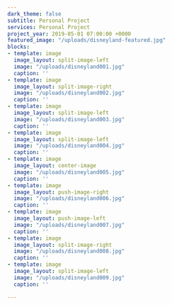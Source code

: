 ```yaml
---
dark_theme: false
subtitle: Personal Project
services: Personal Project
project_year: 2019-05-01 07:00:00 +0000
featured_image: "/uploads/disneyland-featured.jpg"
blocks:
- template: image
  image_layout: split-image-left
  image: "/uploads/disneyland001.jpg"
  caption: ''
- template: image
  image_layout: split-image-right
  image: "/uploads/disneyland002.jpg"
  caption: ''
- template: image
  image_layout: split-image-left
  image: "/uploads/disneyland003.jpg"
  caption: ''
- template: image
  image_layout: split-image-left
  image: "/uploads/disneyland004.jpg"
  caption: ''
- template: image
  image_layout: center-image
  image: "/uploads/disneyland005.jpg"
  caption: ''
- template: image
  image_layout: push-image-right
  image: "/uploads/disneyland006.jpg"
  caption: ''
- template: image
  image_layout: push-image-left
  image: "/uploads/disneyland007.jpg"
  caption: ''
- template: image
  image_layout: split-image-right
  image: "/uploads/disneyland008.jpg"
  caption: ''
- template: image
  image_layout: split-image-left
  image: "/uploads/disneyland009.jpg"
  caption: ''

---
```

